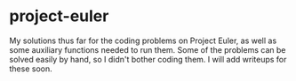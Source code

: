 # project-euler
My solutions thus far for the coding problems on Project Euler, as well as some auxiliary functions needed to run them. Some of the problems can be solved easily by hand, so I didn't bother coding them. I will add writeups for these soon.
